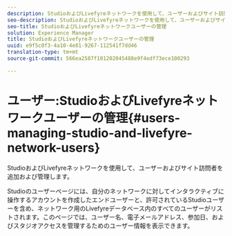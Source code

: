 ```yaml
---
description: StudioおよびLivefyreネットワークを使用して、ユーザーおよびサイト訪問者を追加および管理します。
seo-description: StudioおよびLivefyreネットワークを使用して、ユーザーおよびサイト訪問者を追加および管理します。
seo-title: StudioおよびLivefyreネットワークユーザーの管理
solution: Experience Manager
title: StudioおよびLivefyreネットワークユーザーの管理
uuid: e9f5c0f3-4a10-4e81-9267-112541f7dd46
translation-type: tm+mt
source-git-commit: 566ea2587f101202045488e9f4edf73ece100293

---
```



# ユーザー:StudioおよびLivefyreネットワークユーザーの管理{#users-managing-studio-and-livefyre-network-users}

StudioおよびLivefyreネットワークを使用して、ユーザーおよびサイト訪問者を追加および管理します。

Studioのユーザーページには、自分のネットワークに対してインタラクティブに操作するアカウントを作成したエンドユーザーと、許可されているStudioユーザーを含め、ネットワーク用のLivefyreデータベース内のすべてのユーザーがリストされます。このページでは、ユーザー名、電子メールアドレス、参加日、およびスタジオアクセスを管理するためのユーザー情報を表示できます。
